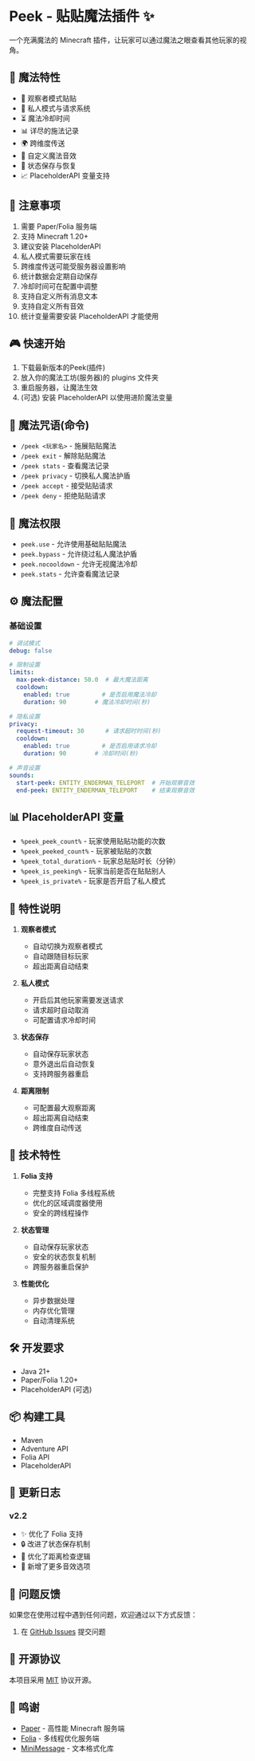 # Peek - 贴贴魔法插件 ✨

一个充满魔法的 Minecraft 插件，让玩家可以通过魔法之眼查看其他玩家的视角。

## 🌟 魔法特性

- 🎯 观察者模式贴贴
- 🔮 私人模式与请求系统
- ⏳ 魔法冷却时间
- 📊 详尽的施法记录
- 🌍 跨维度传送
- 🎵 自定义魔法音效
- 💫 状态保存与恢复
- 📈 PlaceholderAPI 变量支持

## 📌 注意事项

1. 需要 Paper/Folia 服务端
2. 支持 Minecraft 1.20+
3. 建议安装 PlaceholderAPI
4. 私人模式需要玩家在线
5. 跨维度传送可能受服务器设置影响
6. 统计数据会定期自动保存
7. 冷却时间可在配置中调整
8. 支持自定义所有消息文本
9. 支持自定义所有音效
10. 统计变量需要安装 PlaceholderAPI 才能使用

## 🎮 快速开始

1. 下载最新版本的Peek(插件)
2. 放入你的魔法工坊(服务器)的 plugins 文件夹
3. 重启服务器，让魔法生效
4. (可选) 安装 PlaceholderAPI 以使用进阶魔法变量

## 📜 魔法咒语(命令)

- `/peek <玩家名>` - 施展贴贴魔法
- `/peek exit` - 解除贴贴魔法
- `/peek stats` - 查看魔法记录
- `/peek privacy` - 切换私人魔法护盾
- `/peek accept` - 接受贴贴请求
- `/peek deny` - 拒绝贴贴请求

## 🔑 魔法权限

- `peek.use` - 允许使用基础贴贴魔法
- `peek.bypass` - 允许绕过私人魔法护盾
- `peek.nocooldown` - 允许无视魔法冷却
- `peek.stats` - 允许查看魔法记录

## ⚙️ 魔法配置

### 基础设置
```yaml
# 调试模式
debug: false

# 限制设置
limits:
  max-peek-distance: 50.0  # 最大魔法距离
  cooldown:
    enabled: true         # 是否启用魔法冷却
    duration: 90        # 魔法冷却时间(秒)

# 隐私设置
privacy:
  request-timeout: 30      # 请求超时时间(秒)
  cooldown:
    enabled: true         # 是否启用请求冷却
    duration: 90        # 冷却时间(秒)

# 声音设置
sounds:
  start-peek: ENTITY_ENDERMAN_TELEPORT  # 开始观察音效
  end-peek: ENTITY_ENDERMAN_TELEPORT    # 结束观察音效
```

## 📊 PlaceholderAPI 变量

- `%peek_peek_count%` - 玩家使用贴贴功能的次数
- `%peek_peeked_count%` - 玩家被贴贴的次数
- `%peek_total_duration%` - 玩家总贴贴时长（分钟）
- `%peek_is_peeking%` - 玩家当前是否在贴贴别人
- `%peek_is_private%` - 玩家是否开启了私人模式

## 🎯 特性说明

1. **观察者模式**
   - 自动切换为观察者模式
   - 自动跟随目标玩家
   - 超出距离自动结束

2. **私人模式**
   - 开启后其他玩家需要发送请求
   - 请求超时自动取消
   - 可配置请求冷却时间

3. **状态保存**
   - 自动保存玩家状态
   - 意外退出后自动恢复
   - 支持跨服务器重启

4. **距离限制**
   - 可配置最大观察距离
   - 超出距离自动结束
   - 跨维度自动传送

## 🎯 技术特性

1. **Folia 支持**
   - 完整支持 Folia 多线程系统
   - 优化的区域调度器使用
   - 安全的跨线程操作

2. **状态管理**
   - 自动保存玩家状态
   - 安全的状态恢复机制
   - 跨服务器重启保护

3. **性能优化**
   - 异步数据处理
   - 内存优化管理
   - 自动清理系统

## 🛠️ 开发要求

- Java 21+
- Paper/Folia 1.20+
- PlaceholderAPI (可选)

## 📦 构建工具

- Maven
- Adventure API
- Folia API
- PlaceholderAPI

## 🔄 更新日志

### v2.2
- ✨ 优化了 Folia 支持
- 🔒 改进了状态保存机制
- 🎯 优化了距离检查逻辑
- 🎵 新增了更多音效选项

## 🐛 问题反馈

如果您在使用过程中遇到任何问题，欢迎通过以下方式反馈：

1. 在 [GitHub Issues](https://github.com/MineSunshineOne/Peek/issues) 提交问题

## 📄 开源协议

本项目采用 [MIT](LICENSE) 协议开源。

## 🙏 鸣谢

- [Paper](https://papermc.io/) - 高性能 Minecraft 服务端
- [Folia](https://github.com/PaperMC/Folia) - 多线程优化服务端
- [MiniMessage](https://docs.adventure.kyori.net/minimessage.html) - 文本格式化库
